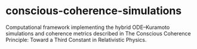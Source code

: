 # conscious-coherence-simulations
Computational framework implementing the hybrid ODE–Kuramoto simulations and coherence metrics described in The Conscious Coherence Principle: Toward a Third Constant in Relativistic Physics. 
